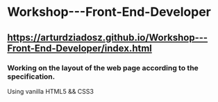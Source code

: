 # Workshop---Front-End-Developer

## https://arturdziadosz.github.io/Workshop---Front-End-Developer/index.html

### Working on the layout of the web page according to the specification. 

Using vanilla HTML5 && CSS3




